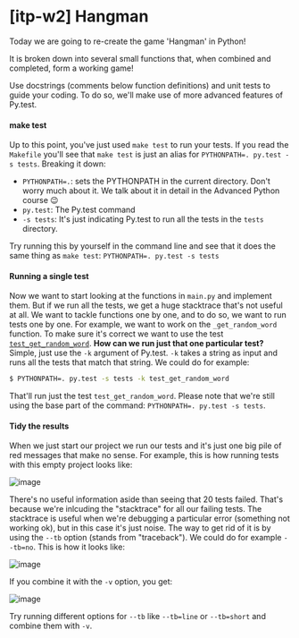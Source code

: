 # [itp-w2] Hangman

Today we are going to re-create the game 'Hangman' in Python!

It is broken down into several small functions that, when combined and
completed, form a working game!

Use docstrings (comments below function definitions) and unit tests to guide 
your coding. To do so, we'll make use of more advanced features of Py.test.

#### make test

Up to this point, you've just used `make test` to run your tests. If you read the `Makefile` you'll see that `make test` is just an alias for `PYTHONPATH=. py.test -s tests`. Breaking it down:

* `PYTHONPATH=.`: sets the PYTHONPATH in the current directory. Don't worry much about it. We talk about it in detail in the Advanced Python course 😉
* `py.test`: The Py.test command
* `-s tests`: It's just indicating Py.test to run all the tests in the `tests` directory.

Try running this by yourself in the command line and see that it does the same thing as `make test`: `PYTHONPATH=. py.test -s tests`

#### Running a single test

Now we want to start looking at the functions in `main.py` and implement them. But if we run all the tests, we get a huge stacktrace that's not useful at all. We want to tackle functions one by one, and to do so, we want to run tests one by one. For example, we want to work on the `_get_random_word` function. To make sure it's correct we want to use the test [`test_get_random_word`](https://github.com/rmotr-group-projects/itp-w2-hangman/blob/master/tests/test_main.py#L10). **How can we run just that one particular test?** Simple, just use the `-k` argument of Py.test. `-k` takes a string as input and runs all the tests that match that string. We could do for example:

```sh
$ PYTHONPATH=. py.test -s tests -k test_get_random_word
```

That'll run just the test `test_get_random_word`. Please note that we're still using the base part of the command: `PYTHONPATH=. py.test -s tests`.

#### Tidy the results

When we just start our project we run our tests and it's just one big pile of red messages that make no sense. For example, this is how running tests with this empty project looks like:

![image](https://cloud.githubusercontent.com/assets/872296/22155266/98cb3a96-df0d-11e6-961d-e1b9cf647bce.png)

There's no useful information aside than seeing that 20 tests failed. That's because we're inlcuding the "stacktrace" for all our failing tests. The stacktrace is useful when we're debugging a particular error (something not working ok), but in this case it's just noise. The way to get rid of it is by using the `--tb` option (stands from "traceback"). We could do for example `--tb=no`. This is how it looks like:

![image](https://cloud.githubusercontent.com/assets/872296/22155375/f7d16308-df0d-11e6-95f5-28773f8263ff.png)

If you combine it with the `-v` option, you get:

![image](https://cloud.githubusercontent.com/assets/872296/22155432/277793a2-df0e-11e6-854a-38bef83b40f2.png)

Try running different options for `--tb` like `--tb=line` or `--tb=short` and combine them with `-v`.
